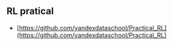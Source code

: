 ## RL pratical
* [https://github.com/yandexdataschool/Practical_RL](https://github.com/yandexdataschool/Practical_RL)
